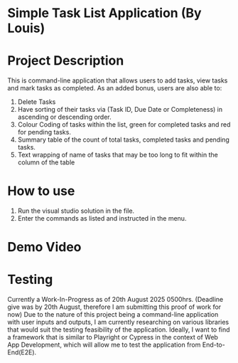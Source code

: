 # Simple Task List Application (By Louis)

# Project Description
 This is command-line application that allows users to add tasks, view tasks and mark tasks as completed.
 As an added bonus, users are also able to:
   1. Delete Tasks
   2. Have sorting of their tasks via (Task ID, Due Date or Completeness) in ascending or descending order.
   3. Colour Coding of tasks within the list, green for completed tasks and red for pending tasks.
   4. Summary table of the count of total tasks, completed tasks and pending tasks.
   5. Text wrapping of name of tasks that may be too long to fit within the column of the table

# How to use
  1. Run the visual studio solution in the file.
  2. Enter the commands as listed and instructed in the menu.

# Demo Video
  

# Testing
  Currently a Work-In-Progress as of 20th August 2025 0500hrs. (Deadline give was by 20th August, therefore I am submitting this proof of work for now)
  Due to the nature of this project being a command-line application with user inputs and outputs, I am currently researching on various libraries that would suit the testing feasibility of the application.
  Ideally, I want to find a framework that is similar to Playright or Cypress in the context of Web App Development, which will allow me to test the application from End-to-End(E2E). 

 

